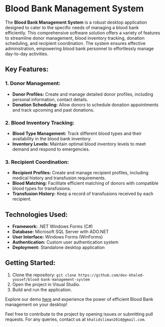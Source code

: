 # Blood Bank Management System

The **Blood Bank Management System** is a robust desktop application designed to cater to the specific needs of managing a blood bank efficiently. This comprehensive software solution offers a variety of features to streamline donor management, blood inventory tracking, donation scheduling, and recipient coordination. The system ensures effective administration, empowering blood bank personnel to effortlessly manage day-to-day activities.

## Key Features:

### 1. Donor Management:
- **Donor Profiles:** Create and manage detailed donor profiles, including personal information, contact details.
- **Donation Scheduling:** Allow donors to schedule donation appointments and track upcoming and past donations.

### 2. Blood Inventory Tracking:
- **Blood Type Management:** Track different blood types and their availability in the blood bank inventory.
- **Inventory Levels:** Maintain optimal blood inventory levels to meet demand and respond to emergencies.

### 3. Recipient Coordination:
- **Recipient Profiles:** Create and manage recipient profiles, including medical history and transfusion requirements.
- **Blood Matching:** Facilitate efficient matching of donors with compatible blood types for transfusions.
- **Transfusion History:** Keep a record of transfusions received by each recipient.

## Technologies Used:
- **Framework:** .NET Windows Forms (C#)
- **Database:** Microsoft SQL Server with ADO.NET
- **User Interface:** Windows Forms (WinForms)
- **Authentication:** Custom user authentication system
- **Deployment:** Standalone desktop application

## Getting Started:
1. Clone the repository: `git clone https://github.com/dev-khaled-yousef/blood-bank-management-system`
2. Open the project in Visual Studio.
3. Build and run the application.

Explore our demo [here](https://drive.google.com/file/d/1HUQMvBfEusdpoMWcJKW0SfKHVtBuiFfY/view?usp=sharing) and experience the power of efficient Blood Bank management on your desktop!

Feel free to contribute to the project by opening issues or submitting pull requests. For any queries, contact us at `khalidsliman2014@gmail.com`.
